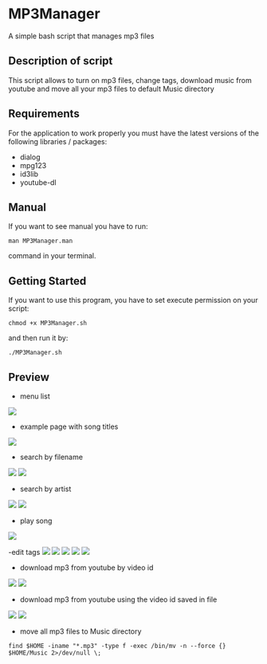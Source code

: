 # MP3Manager
A simple bash script that manages mp3 files

## Description of script
This script allows to turn on mp3 files, change tags, download music from youtube and move all your mp3 files to default Music directory

## Requirements
For the application to work properly you must have the latest versions of the following libraries / packages:
- dialog
- mpg123
- id3lib
- youtube-dl

## Manual
If you want to see manual you have to run: 
```
man MP3Manager.man 
```
command in your terminal.

## Getting Started
If you want to use this program, you have to set execute permission on your script: 
```
chmod +x MP3Manager.sh
```
and then run it by:
```
./MP3Manager.sh
```
## Preview

- menu list
<img src="https://i.imgur.com/bnqQilC.png">

- example page with song titles
<img src="https://i.imgur.com/AOfOPoj.png">

- search by filename
<img src="https://i.imgur.com/mWEbxBo.png">
<img src="https://i.imgur.com/n1oTZkK.png">

- search by artist
<img src="https://i.imgur.com/dUfIh0S.png">
<img src="https://i.imgur.com/oh8u8AN.png">

- play song
<img src="https://i.imgur.com/botVicc.png">

-edit tags
<img src="https://i.imgur.com/nU7OiwT.png">
<img src="https://i.imgur.com/wJnoYoF.png">
<img src="https://i.imgur.com/hIKwzo9.png">
<img src="https://i.imgur.com/3WOZQcq.png">
<img src="https://i.imgur.com/pWLPjE6.png">

- download mp3 from youtube by video id
<img src="https://i.imgur.com/yrbG46z.png">
<img src="https://i.imgur.com/rWZgDUh.png">

- download mp3 from youtube using the video id saved in file
<img src="https://i.imgur.com/j2pDtwl.png">
<img src="https://i.imgur.com/UTygP2a.png">

- move all mp3 files to Music directory
```
find $HOME -iname "*.mp3" -type f -exec /bin/mv -n --force {} $HOME/Music 2>/dev/null \; 
```
